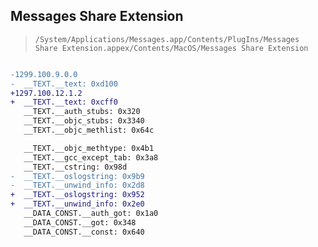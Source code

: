 ## Messages Share Extension

> `/System/Applications/Messages.app/Contents/PlugIns/Messages Share Extension.appex/Contents/MacOS/Messages Share Extension`

```diff

-1299.100.9.0.0
-  __TEXT.__text: 0xd100
+1297.100.12.1.2
+  __TEXT.__text: 0xcff0
   __TEXT.__auth_stubs: 0x320
   __TEXT.__objc_stubs: 0x3340
   __TEXT.__objc_methlist: 0x64c

   __TEXT.__objc_methtype: 0x4b1
   __TEXT.__gcc_except_tab: 0x3a8
   __TEXT.__cstring: 0x98d
-  __TEXT.__oslogstring: 0x9b9
-  __TEXT.__unwind_info: 0x2d8
+  __TEXT.__oslogstring: 0x952
+  __TEXT.__unwind_info: 0x2e0
   __DATA_CONST.__auth_got: 0x1a0
   __DATA_CONST.__got: 0x348
   __DATA_CONST.__const: 0x640

```
